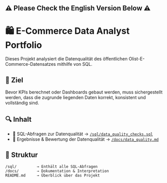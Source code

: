 
## :warning: Please Check the English Version Below :warning:



# 🛍️ E-Commerce Data Analyst Portfolio

Dieses Projekt analysiert die Datenqualität des öffentlichen Olist-E-Commerce-Datensatzes mithilfe von SQL.

## 📌 Ziel
Bevor KPIs berechnet oder Dashboards gebaut werden, muss sichergestellt werden, dass die zugrunde liegenden Daten korrekt, konsistent und vollständig sind.

## 🔍 Inhalt

- 🔎 SQL-Abfragen zur Datenqualität → [`/sql/data_quality_checks.sql`](sql/data_quality_checks.sql)
- 📝 Ergebnisse & Bewertung der Datenqualität → [`/docs/data_quality.md`](docs/data_quality.md)

## 📂 Struktur

```plaintext
/sql/         → Enthält alle SQL-Abfragen  
/docs/        → Dokumentation & Interpretation  
README.md     → Überblick über das Projekt
